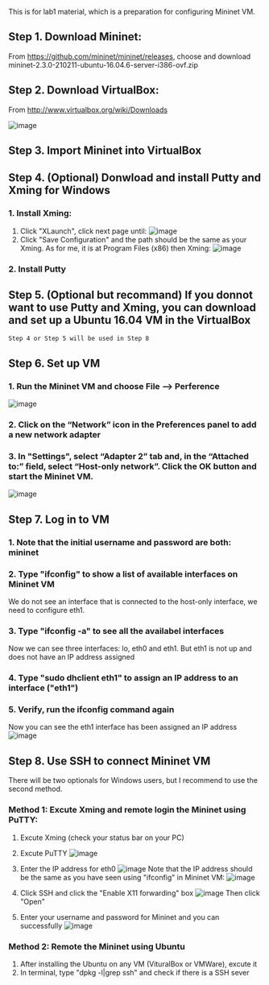 This is for lab1 material, which is a preparation for configuring Mininet VM.


## Step 1. Download Mininet:
From https://github.com/mininet/mininet/releases, choose and download mininet-2.3.0-210211-ubuntu-16.04.6-server-i386-ovf.zip
## Step 2. Download VirtualBox:
From http://www.virtualbox.org/wiki/Downloads

![image](https://user-images.githubusercontent.com/58734009/184638211-f0f82035-7486-4904-a0ed-606c933ec8f1.png)

## Step 3. Import Mininet into VirtualBox

## Step 4. (Optional) Donwload and install Putty and Xming for Windows

### 1. Install Xming:
  1. Click "XLaunch", click next page until: 
    ![image](https://user-images.githubusercontent.com/58734009/184642711-8abd1c0b-2ab6-423b-ad23-09e899de3ce9.png)
  2. Click "Save Configuration" and the path should be the same as your Xming.
    As for me, it is at Program Files (x86) then Xming:
    ![image](https://user-images.githubusercontent.com/58734009/184642942-ef01d14b-bd64-4eaa-a974-88442302de45.png)
### 2. Install Putty
  

## Step 5. (Optional but recommand) If you donnot want to use Putty and Xming, you can download and set up a Ubuntu 16.04 VM in the VirtualBox

`Step 4 or Step 5 will be used in Step 8`

## Step 6. Set up VM

### 1. Run the Mininet VM and choose File --> Perference
![image](https://user-images.githubusercontent.com/58734009/184639530-76a17efe-144f-4cba-89d6-0612033a891f.png)

### 2. Click on the “Network” icon in the Preferences panel to add a new network adapter

### 3. In "Settings", select “Adapter 2” tab and, in the “Attached to:” field, select “Host-only network”. Click the OK button and start the Mininet VM.
![image](https://user-images.githubusercontent.com/58734009/184640088-32d07d1f-7f01-40cf-80ab-e2e87db9c072.png)

## Step 7. Log in to VM

### 1. Note that the initial username and password are both: mininet

### 2. Type "ifconfig" to show a list of available interfaces on Mininet VM
We do not see an interface that is connected to the host-only interface, we need to configure eth1.

### 3. Type "ifconfig -a" to see all the availabel interfaces
Now we can see three interfaces: lo, eth0 and eth1. But eth1 is not up and does not have an IP address assigned

### 4. Type "sudo dhclient eth1" to assign an IP address to an interface ("eth1")

### 5. Verify, run the ifconfig command again

Now you can see the eth1 interface has been assigned an IP address
![image](https://user-images.githubusercontent.com/58734009/184641296-52462f0d-442e-4d1c-9aa6-1a03f0fa6326.png)

## Step 8. Use SSH to connect Mininet VM
There will be two optionals for Windows users, but I recommend to use the second method.

### Method 1: Excute Xming and remote login the Mininet using PuTTY:

  1. Excute Xming (check your status bar on your PC)
  2. Excute PuTTY
    ![image](https://user-images.githubusercontent.com/58734009/184643618-c87c1c61-68c6-4485-9465-b44616f1c188.png)

  3. Enter the IP address for eth0
    ![image](https://user-images.githubusercontent.com/58734009/184643699-2936c067-fe09-4b92-a2c1-dbf38fef0029.png)
    Note that the IP address should be the same as you have seen using "ifconfig" in Mininet VM:
    ![image](https://user-images.githubusercontent.com/58734009/184644030-cd136f69-f04b-47a3-aaaf-a222b1389ac0.png)

  4. Click SSH and click the "Enable X11 forwarding" box
    ![image](https://user-images.githubusercontent.com/58734009/184644056-5ea55c5c-6c9a-44b4-af38-14184b7f3cf2.png)
    Then click "Open"
  5. Enter your username and password for Mininet and you can successfully
    ![image](https://user-images.githubusercontent.com/58734009/184644229-4fb3e354-1144-4ce6-a47e-b1f02cc257d1.png)

### Method 2: Remote the Mininet using Ubuntu

  1. After installing the Ubuntu on any VM (VituralBox or VMWare), excute it
  2. In terminal, type "dpkg -l|grep ssh" and check if there is a SSH sever
